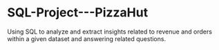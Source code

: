 # SQL-Project---PizzaHut
Using SQL to analyze and extract insights related to revenue and orders within a given dataset and answering related questions. 
